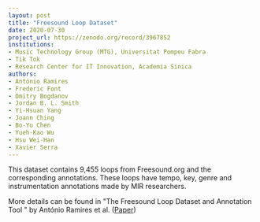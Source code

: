 ```yaml
---
layout: post
title: "Freesound Loop Dataset"
date: 2020-07-30
project_url: https://zenodo.org/record/3967852
institutions:
- Music Technology Group (MTG), Universitat Pompeu Fabra
- Tik Tok
- Research Center for IT Innovation, Academia Sinica
authors: 
- António Ramires
- Frederic Font
- Dmitry Bogdanov
- Jordan B. L. Smith
- Yi-Hsuan Yang
- Joann Ching
- Bo-Yu Chen
- Yueh-Kao Wu
- Hsu Wei-Han
- Xavier Serra
---
```

 
This dataset contains 9,455 loops from Freesound.org and the corresponding annotations. These loops have tempo, key, genre and instrumentation annotations made by MIR researchers.

More details can be found in "The Freesound Loop Dataset and Annotation Tool " by António Ramires et al. ([Paper](https://program.ismir2020.net/poster_2-16.html))

